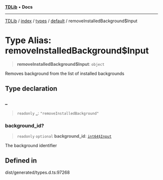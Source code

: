 [**TDLib**](../../../../../../README.md) • **Docs**

***

[TDLib](../../../../../../modules.md) / [index](../../../../../README.md) / [types](../../../README.md) / [default](../README.md) / removeInstalledBackground$Input

# Type Alias: removeInstalledBackground$Input

> **removeInstalledBackground$Input**: `object`

Removes background from the list of installed backgrounds

## Type declaration

### \_

> `readonly` **\_**: `"removeInstalledBackground"`

### background\_id?

> `readonly` `optional` **background\_id**: [`int64$Input`](int64$Input-1.md)

The background identifier

## Defined in

dist/generated/types.d.ts:97268
